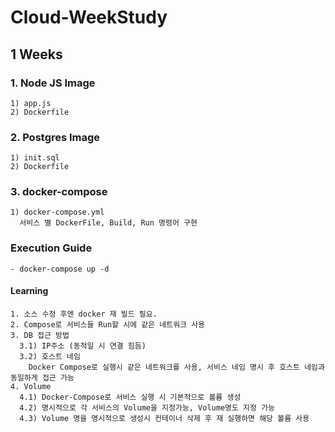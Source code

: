 # Cloud-WeekStudy
## 1 Weeks

### 1. Node JS Image
    1) app.js
    2) Dockerfile
### 2. Postgres Image
    1) init.sql
    2) Dockerfile
### 3. docker-compose
    1) docker-compose.yml
      서비스 별 DockerFile, Build, Run 명령어 구현

### Execution Guide
    - docker-compose up -d
   

#### Learning
    1. 소스 수정 후엔 docker 재 빌드 필요. 
    2. Compose로 서비스들 Run할 시에 같은 네트워크 사용
    3. DB 접근 방법
      3.1) IP주소 (동적일 시 연결 힘듬)
      3.2) 호스트 네임
        Docker Compose로 실행시 같은 네트워크를 사용, 서비스 네임 명시 후 호스트 네임과 동일하게 접근 가능
    4. Volume
      4.1) Docker-Compose로 서비스 실행 시 기본적으로 볼륨 생성
      4.2) 명시적으로 각 서비스의 Volume을 지정가능, Volume명도 지정 가능
      4.3) Volume 명을 명시적으로 생성시 컨테이너 삭제 후 재 실행하면 해당 볼륨 사용 
